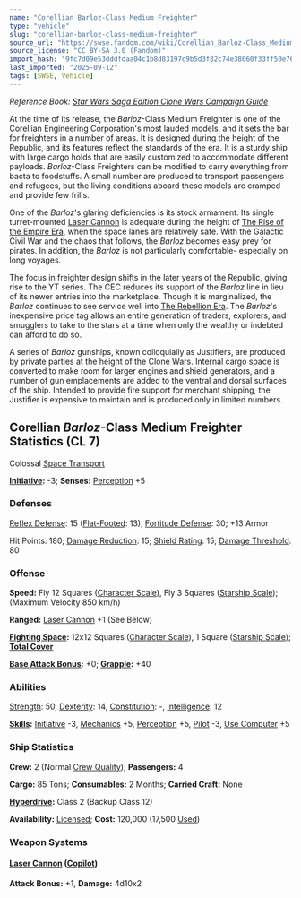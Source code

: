 ```yaml
---
name: "Corellian Barloz-Class Medium Freighter"
type: "vehicle"
slug: "corellian-barloz-class-medium-freighter"
source_url: "https://swse.fandom.com/wiki/Corellian_Barloz-Class_Medium_Freighter"
source_license: "CC BY-SA 3.0 (Fandom)"
import_hash: "9fc7d09e53dddfdaa04c1b8d83197c9b5d3f82c74e38060f33ff50e76af246f7"
last_imported: "2025-09-12"
tags: [SWSE, Vehicle]
---
```

*Reference Book: [Star Wars Saga Edition Clone Wars Campaign Guide](https://swse.fandom.com/wiki/Star_Wars_Saga_Edition_Clone_Wars_Campaign_Guide)*

At the time of its release, the *Barloz*-Class Medium Freighter is one of the Corellian Engineering Corporation's most lauded models, and it sets the bar for freighters in a number of areas. It is designed during the height of the Republic, and its features reflect the standards of the era. It is a sturdy ship with large cargo holds that are easily customized to accommodate different payloads. *Barloz*-Class Freighters can be modified to carry everything from bacta to foodstuffs. A small number are produced to transport passengers and refugees, but the living conditions aboard these models are cramped and provide few frills.

One of the *Barloz*<nowiki/>'s glaring deficiencies is its stock armament. Its single turret-mounted [Laser Cannon](https://swse.fandom.com/wiki/Laser_Cannon) is adequate during the height of [The Rise of the Empire Era](https://swse.fandom.com/wiki/The_Rise_of_the_Empire_Era), when the space lanes are relatively safe. With the Galactic Civil War and the chaos that follows, the *Barloz* becomes easy prey for pirates. In addition, the *Barloz* is not particularly comfortable- especially on long voyages.

The focus in freighter design shifts in the later years of the Republic, giving rise to the YT series. The CEC reduces its support of the *Barloz* line in lieu of its newer entries into the marketplace. Though it is marginalized, the *Barloz* continues to see service well into [The Rebellion Era](https://swse.fandom.com/wiki/The_Rebellion_Era). The *Barloz*<nowiki/>'s inexpensive price tag allows an entire generation of traders, explorers, and smugglers to take to the stars at a time when only the wealthy or indebted can afford to do so.

A series of *Barloz* gunships, known colloquially as Justifiers, are produced by private parties at the height of the Clone Wars. Internal cargo space is converted to make room for larger engines and shield generators, and a number of gun emplacements are added to the ventral and dorsal surfaces of the ship. Intended to provide fire support for merchant shipping, the Justifier is expensive to maintain and is produced only in limited numbers.

## Corellian *Barloz*-Class Medium Freighter Statistics (CL 7)
Colossal [Space Transport](https://swse.fandom.com/wiki/Space_Transport)

**[Initiative](https://swse.fandom.com/wiki/Initiative):** -3; **Senses:** [Perception](https://swse.fandom.com/wiki/Perception) +5
### Defenses
[Reflex Defense](https://swse.fandom.com/wiki/Reflex_Defense_(Vehicles)): 15 ([Flat-Footed](https://swse.fandom.com/wiki/Flat-Footed): 13), [Fortitude Defense](https://swse.fandom.com/wiki/Fortitude_Defense_(Vehicles)): 30; +13 Armor

Hit Points: 180; [Damage Reduction](https://swse.fandom.com/wiki/Damage_Reduction): 15; [Shield Rating](https://swse.fandom.com/wiki/Shield_Rating): 15; [Damage Threshold](https://swse.fandom.com/wiki/Damage_Threshold_(Vehicles)): 80
### Offense
**Speed:** Fly 12 Squares ([Character Scale](https://swse.fandom.com/wiki/Character_Scale)), Fly 3 Squares ([Starship Scale](https://swse.fandom.com/wiki/Starship_Scale)); (Maximum Velocity 850 km/h)

**Ranged:** [Laser Cannon](https://swse.fandom.com/wiki/Laser_Cannon) +1 (See Below)

**[Fighting Space](https://swse.fandom.com/wiki/Fighting_Space):** 12x12 Squares ([Character Scale](https://swse.fandom.com/wiki/Character_Scale)), 1 Square ([Starship Scale](https://swse.fandom.com/wiki/Starship_Scale)); **[Total Cover](https://swse.fandom.com/wiki/Total_Cover)**

**[Base Attack Bonus](https://swse.fandom.com/wiki/Base_Attack_Bonus):** +0; **[Grapple](https://swse.fandom.com/wiki/Grapple):** +40
### Abilities
[Strength](https://swse.fandom.com/wiki/Strength): 50, [Dexterity](https://swse.fandom.com/wiki/Dexterity): 14, [Constitution](https://swse.fandom.com/wiki/Constitution): -, [Intelligence](https://swse.fandom.com/wiki/Intelligence): 12

**[Skills](https://swse.fandom.com/wiki/Skills):** [Initiative](https://swse.fandom.com/wiki/Initiative) -3, [Mechanics](https://swse.fandom.com/wiki/Mechanics) +5, [Perception](https://swse.fandom.com/wiki/Perception) +5, [Pilot](https://swse.fandom.com/wiki/Pilot) -3, [Use Computer](https://swse.fandom.com/wiki/Use_Computer) +5
### Ship Statistics
**Crew:** 2 (Normal [Crew Quality](https://swse.fandom.com/wiki/Crew_Quality)); **Passengers:** 4

**Cargo:** 85 Tons; **Consumables:** 2 Months; **Carried Craft:** None

**[Hyperdrive](https://swse.fandom.com/wiki/Hyperdrive):** Class 2 (Backup Class 12)

**Availability:** [Licensed](https://swse.fandom.com/wiki/Licensed); **Cost:** 120,000 (17,500 [Used](https://swse.fandom.com/wiki/Used))
### Weapon Systems
#### **[Laser Cannon](https://swse.fandom.com/wiki/Laser_Cannon) ([Copilot](https://swse.fandom.com/wiki/Copilot))**
**Attack Bonus:** +1, **Damage:** 4d10x2